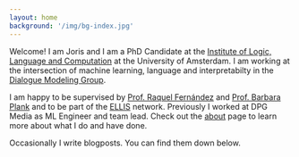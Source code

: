 ```yaml
---
layout: home
background: '/img/bg-index.jpg'
---
```


Welcome! I am Joris and I am a PhD Candidate at the [Institute of Logic, Language and Computation](https://www.illc.uva.nl/) at the University of Amsterdam.
I am working at the intersection of machine learning, language and interpretabilty in the [Dialogue Modeling Group](https://dmg-illc.github.io/dmg/). 

I am happy to be supervised by [Prof. Raquel Fernández](https://staff.fnwi.uva.nl/r.fernandezrovira/) 
and [Prof. Barbara Plank](https://bplank.github.io/) and to be part of the [ELLIS](https://ellis.eu/) network. 
Previously I worked at DPG Media as ML Engineer and team lead.
Check out the [about](about) page to learn more about what I do and have done.

Occasionally I write blogposts. You can find them down below.
